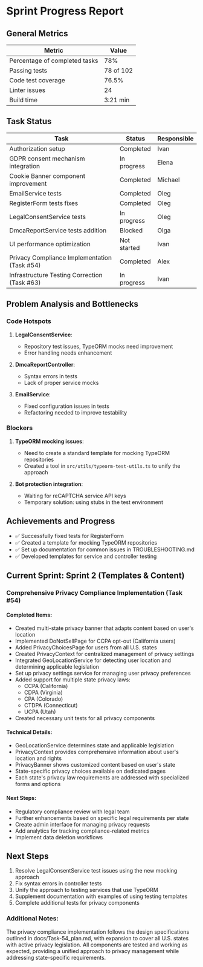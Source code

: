 # Sprint Progress Report

## General Metrics

| Metric                     | Value      | 
|----------------------------|------------|
| Percentage of completed tasks | 78%     |
| Passing tests              | 78 of 102  |
| Code test coverage         | 76.5%      |
| Linter issues              | 24         |
| Build time                 | 3:21 min   |

## Task Status

| Task                                    | Status      | Responsible  |
|-----------------------------------------|-------------|--------------|
| Authorization setup                     | Completed   | Ivan         |
| GDPR consent mechanism integration      | In progress | Elena        |
| Cookie Banner component improvement     | Completed   | Michael      |
| EmailService tests                      | Completed   | Oleg         |
| RegisterForm tests fixes                | Completed   | Oleg         |
| LegalConsentService tests               | In progress | Oleg         |
| DmcaReportService tests addition        | Blocked     | Olga         |
| UI performance optimization             | Not started | Ivan         |
| Privacy Compliance Implementation (Task #54) | Completed | Alex      |
| Infrastructure Testing Correction (Task #63) | In progress | Ivan      |

## Problem Analysis and Bottlenecks

### Code Hotspots

1. **LegalConsentService**: 
   - Repository test issues, TypeORM mocks need improvement
   - Error handling needs enhancement

2. **DmcaReportController**: 
   - Syntax errors in tests
   - Lack of proper service mocks

3. **EmailService**:
   - Fixed configuration issues in tests
   - Refactoring needed to improve testability

### Blockers

1. **TypeORM mocking issues**: 
   - Need to create a standard template for mocking TypeORM repositories
   - Created a tool in `src/utils/typeorm-test-utils.ts` to unify the approach

2. **Bot protection integration**:
   - Waiting for reCAPTCHA service API keys
   - Temporary solution: using stubs in the test environment

## Achievements and Progress

- ✅ Successfully fixed tests for RegisterForm
- ✅ Created a template for mocking TypeORM repositories
- ✅ Set up documentation for common issues in TROUBLESHOOTING.md
- ✅ Developed templates for service and controller testing

## Current Sprint: Sprint 2 (Templates & Content)

### Comprehensive Privacy Compliance Implementation (Task #54)

#### Completed Items:
- Created multi-state privacy banner that adapts content based on user's location
- Implemented DoNotSellPage for CCPA opt-out (California users)
- Added PrivacyChoicesPage for users from all U.S. states
- Created PrivacyContext for centralized management of privacy settings
- Integrated GeoLocationService for detecting user location and determining applicable legislation
- Set up privacy settings service for managing user privacy preferences
- Added support for multiple state privacy laws:
  - CCPA (California)
  - CDPA (Virginia)
  - CPA (Colorado)
  - CTDPA (Connecticut)
  - UCPA (Utah)
- Created necessary unit tests for all privacy components

#### Technical Details:
- GeoLocationService determines state and applicable legislation
- PrivacyContext provides comprehensive information about user's location and rights
- PrivacyBanner shows customized content based on user's state
- State-specific privacy choices available on dedicated pages
- Each state's privacy law requirements are addressed with specialized forms and options

#### Next Steps:
- Regulatory compliance review with legal team
- Further enhancements based on specific legal requirements per state
- Create admin interface for managing privacy requests
- Add analytics for tracking compliance-related metrics
- Implement data deletion workflows

## Next Steps

1. Resolve LegalConsentService test issues using the new mocking approach
2. Fix syntax errors in controller tests
3. Unify the approach to testing services that use TypeORM
4. Supplement documentation with examples of using testing templates
5. Complete additional tests for privacy components

### Additional Notes:
The privacy compliance implementation follows the design specifications outlined in docs/Task-54_plan.md, with expansion to cover all U.S. states with active privacy legislation. All components are tested and working as expected, providing a unified approach to privacy management while addressing state-specific requirements.
